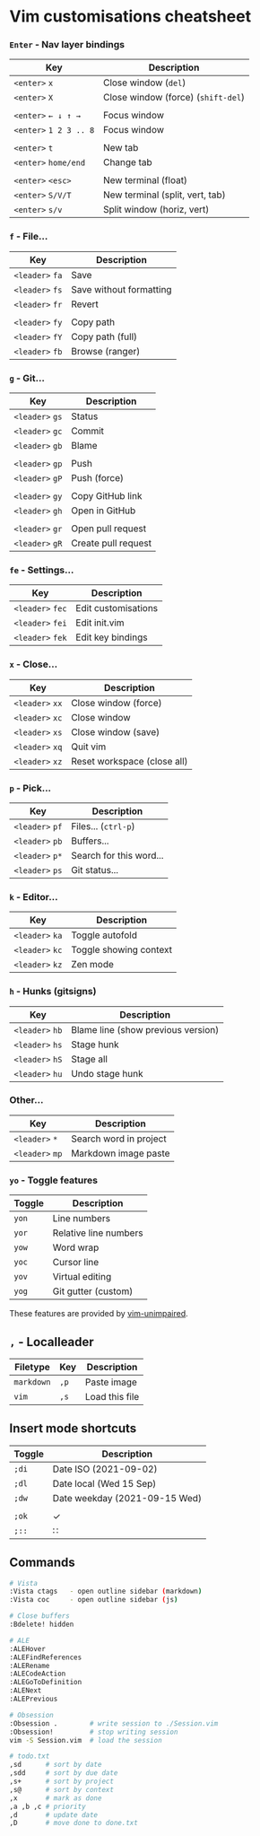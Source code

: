 # Vim customisations cheatsheet

### `Enter` - Nav layer bindings

| Key                    | Description                        |
| ---------------------- | ---------------------------------- |
| `<enter>` `x`          | Close window (`del`)               |
| `<enter>` `X`          | Close window (force) (`shift-del`) |
|                        |                                    |
| `<enter>` `← ↓ ↑ →`    | Focus window                       |
| `<enter>` `1 2 3 .. 8` | Focus window                       |
|                        |                                    |
| `<enter>` `t`          | New tab                            |
| `<enter>` `home/end`   | Change tab                         |
|                        |                                    |
| `<enter>` `<esc>`      | New terminal (float)               |
| `<enter>` `S/V/T`      | New terminal (split, vert, tab)    |
| `<enter>` `s/v`        | Split window (horiz, vert)         |

### `f` - File...

| Key             | Description             |
| --------------- | ----------------------- |
| `<leader>` `fa` | Save                    |
| `<leader>` `fs` | Save without formatting |
| `<leader>` `fr` | Revert                  |
|                 |                         |
| `<leader>` `fy` | Copy path               |
| `<leader>` `fY` | Copy path (full)        |
| `<leader>` `fb` | Browse (ranger)         |

### `g` - Git...

| Key             | Description         |
| --------------- | ------------------- |
| `<leader>` `gs` | Status              |
| `<leader>` `gc` | Commit              |
| `<leader>` `gb` | Blame               |
|                 |                     |
| `<leader>` `gp` | Push                |
| `<leader>` `gP` | Push (force)        |
|                 |                     |
| `<leader>` `gy` | Copy GitHub link    |
| `<leader>` `gh` | Open in GitHub      |
|                 |                     |
| `<leader>` `gr` | Open pull request   |
| `<leader>` `gR` | Create pull request |

### `fe` - Settings...

| Key              | Description         |
| ---------------- | ------------------- |
| `<leader>` `fec` | Edit customisations |
| `<leader>` `fei` | Edit init.vim       |
| `<leader>` `fek` | Edit key bindings   |

### `x` - Close...

| Key             | Description                 |
| --------------- | --------------------------- |
| `<leader>` `xx` | Close window (force)        |
| `<leader>` `xc` | Close window                |
| `<leader>` `xs` | Close window (save)         |
| `<leader>` `xq` | Quit vim                    |
| `<leader>` `xz` | Reset workspace (close all) |

### `p` - Pick...

| Key             | Description             |
| --------------- | ----------------------- |
| `<leader>` `pf` | Files... (`ctrl-p`)     |
| `<leader>` `pb` | Buffers...              |
| `<leader>` `p*` | Search for this word... |
| `<leader>` `ps` | Git status...           |

### `k` - Editor...

| Key             | Description            |
| --------------- | ---------------------- |
| `<leader>` `ka` | Toggle autofold        |
| `<leader>` `kc` | Toggle showing context |
| `<leader>` `kz` | Zen mode               |

### `h` - Hunks (gitsigns)

| Key             | Description                        |
| --------------- | ---------------------------------- |
| `<leader>` `hb` | Blame line (show previous version) |
| `<leader>` `hs` | Stage hunk                         |
| `<leader>` `hS` | Stage all                          |
| `<leader>` `hu` | Undo stage hunk                    |

### Other...

| Key             | Description            |
| --------------- | ---------------------- |
| `<leader>` `*`  | Search word in project |
| `<leader>` `mp` | Markdown image paste   |

### `yo` - Toggle features

| Toggle | Description           |
| ------ | --------------------- |
| `yon`  | Line numbers          |
| `yor`  | Relative line numbers |
| `yow`  | Word wrap             |
| `yoc`  | Cursor line           |
| `yov`  | Virtual editing       |
| `yog`  | Git gutter (custom)   |

These features are provided by [vim-unimpaired](https://github.com/tpope/vim-unimpaired).

## `,` - Localleader

| Filetype   | Key  | Description    |
| ---------- | ---- | -------------- |
| `markdown` | `,p` | Paste image    |
| `vim`      | `,s` | Load this file |

## Insert mode shortcuts

| Toggle | Description                   |
| ------ | ----------------------------- |
| `;di`  | Date ISO (2021-09-02)         |
| `;dl`  | Date local (Wed 15 Sep)       |
| `;dw`  | Date weekday (2021-09-15 Wed) |
|        |                               |
| `;ok`  | ✓                             |
| `;::`  | ∷                             |

## Commands

```sh
# Vista
:Vista ctags   - open outline sidebar (markdown)
:Vista coc     - open outline sidebar (js)

# Close buffers
:Bdelete! hidden

# ALE
:ALEHover
:ALEFindReferences
:ALERename
:ALECodeAction
:ALEGoToDefinition
:ALENext
:ALEPrevious

# Obsession
:Obsession .        # write session to ./Session.vim
:Obsession!         # stop writing session
vim -S Session.vim  # load the session

# todo.txt
,sd      # sort by date
,sdd     # sort by due date
,s+      # sort by project
,s@      # sort by context
,x       # mark as done
,a ,b ,c # priority
,d       # update date
,D       # move done to done.txt
```
